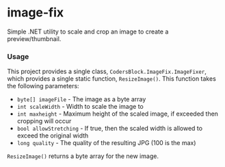 # image-fix

Simple .NET utility to scale and crop an image to create a preview/thumbnail.

### Usage

This project provides a single class, `CodersBlock.ImageFix.ImageFixer`, which provides a single static function, `ResizeImage()`. This function takes the following parameters:

- `byte[] imageFile` - The image as a byte array
- `int scaleWidth` - Width to scale the image to
- `int maxheight` - Maximum height of the scaled image, if exceeded then cropping will occur
- `bool allowStretching` - If true, then the scaled width is allowed to exceed the original width
- `long quality` - The quality of the resulting JPG (100 is the max)

`ResizeImage()` returns a byte array for the new image.
